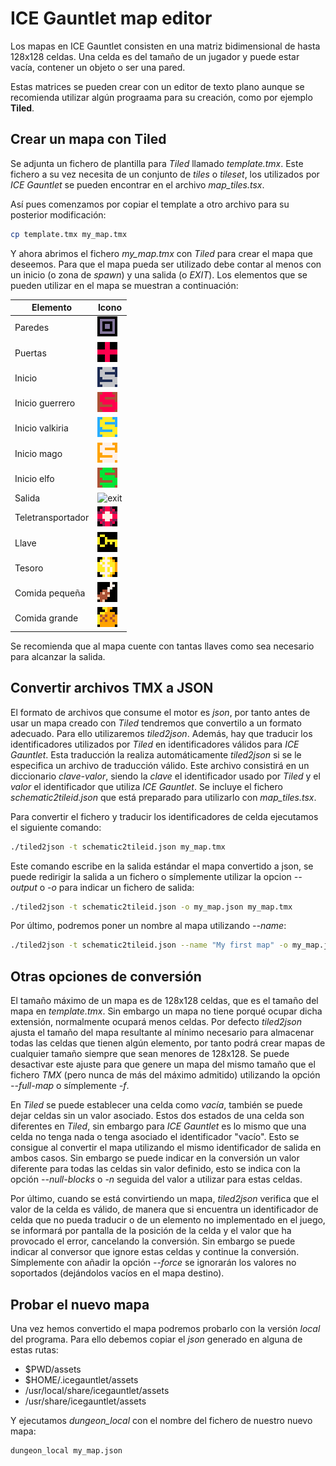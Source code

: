 # ICE Gauntlet map editor

Los mapas en ICE Gauntlet consisten en una matriz bidimensional de hasta 128x128 celdas. Una celda es del tamaño de un jugador y puede estar vacía, contener un objeto o ser una pared.

Estas matrices se pueden crear con un editor de texto plano aunque se recomienda utilizar algún prograama para su creación, como por ejemplo **Tiled**.

## Crear un mapa con Tiled

Se adjunta un fichero de plantilla para *Tiled* llamado *template.tmx*. Este fichero a su vez necesita de un conjunto de *tiles* o *tileset*, los utilizados por *ICE Gauntlet* se pueden encontrar en el archivo *map_tiles.tsx*.

Así pues comenzamos por copiar el template a otro archivo para su posterior modificación:
```sh
cp template.tmx my_map.tmx
```

Y ahora abrimos el fichero *my_map.tmx* con *Tiled* para crear el mapa que deseemos. Para que el mapa pueda ser utilizado debe contar al menos con un inicio (o zona de *spawn*) y una salida (o *EXIT*). Los elementos que se pueden utilizar en el mapa se muestran a continuación:

|Elemento|Icono|
|--------|-----|
|Paredes|![walls](doc/walls.png)|
|Puertas|![doors](doc/doors.png)|
|Inicio|![spawn](doc/default_spawn.png)|
|Inicio guerrero|![warrior spawn](doc/warrior_spawn.png)|
|Inicio valkiria|![valkyrie spawn](doc/valkyrie_spawn.png)|
|Inicio mago|![wizard spawn](doc/wizard_spawn.png)|
|Inicio elfo|![elf spawn](doc/elf_spawn.png)|
|Salida|![exit](doc/exit)|
|Teletransportador|![teleport](doc/teleport.png)|
|Llave|![key](doc/key.png)|
|Tesoro|![treasure](doc/treasure.png)|
|Comida pequeña|![small food](doc/small_food.png)|
|Comida grande|![big food](doc/big_food.png)|

Se recomienda que al mapa cuente con tantas llaves como sea necesario para alcanzar la salida.

## Convertir archivos TMX a JSON

El formato de archivos que consume el motor es *json*, por tanto antes de usar un mapa creado con *Tiled* tendremos que convertilo a un formato adecuado. Para ello utilizaremos *tiled2json*. Además, hay que traducir los identificadores utilizados por *Tiled* en identificadores válidos para *ICE Gauntlet*. Esta traducción la realiza automáticamente *tiled2json* si se le especifica un archivo de traducción válido. Este archivo consistirá en un diccionario *clave-valor*, siendo la *clave* el identificador usado por *Tiled* y el *valor* el identificador que utiliza *ICE Gauntlet*. Se incluye el fichero *schematic2tileid.json* que está preparado para utilizarlo con *map_tiles.tsx*.

Para convertir el fichero y traducir los identificadores de celda ejecutamos el siguiente comando:

```sh
./tiled2json -t schematic2tileid.json my_map.tmx
```

Este comando escribe en la salida estándar el mapa convertido a json, se puede redirigir la salida a un fichero o símplemente utilizar la opcion *--output* o *-o* para indicar un fichero de salida:

```sh
./tiled2json -t schematic2tileid.json -o my_map.json my_map.tmx
```

Por último, podremos poner un nombre al mapa utilizando *--name*:

```sh
./tiled2json -t schematic2tileid.json --name "My first map" -o my_map.json my_map.tmx
```

## Otras opciones de conversión

El tamaño máximo de un mapa es de 128x128 celdas, que es el tamaño del mapa en *template.tmx*. Sin embargo un mapa no tiene porqué ocupar dicha extensión, normalmente ocupará menos celdas. Por defecto *tiled2json* ajusta el tamaño del mapa resultante al mínimo necesario para almacenar todas las celdas que tienen algún elemento, por tanto podrá crear mapas de cualquier tamaño siempre que sean menores de 128x128. Se puede desactivar este ajuste para que genere un mapa del mismo tamaño que el fichero *TMX* (pero nunca de más del máximo admitido) utilizando la opción *--full-map* o símplemente *-f*.

En *Tiled* se puede establecer una celda como *vacía*, también se puede dejar celdas sin un valor asociado. Estos dos estados de una celda son diferentes en *Tiled*, sin embargo para *ICE Gauntlet* es lo mismo que una celda no tenga nada o tenga asociado el identificador "vacío". Esto se consigue al convertir el mapa utilizando el mismo identificador de salida en ambos casos. Sin embargo se puede indicar en la conversión un valor diferente para todas las celdas sin valor definido, esto se indica con la opción *--null-blocks* o *-n* seguida del valor a utilizar para estas celdas.

Por último, cuando se está convirtiendo un mapa, *tiled2json* verifica que el valor de la celda es válido, de manera que si encuentra un identificador de celda que no pueda traducir o de un elemento no implementado en el juego, se informará por pantalla de la posición de la celda y el valor que ha provocado el error, cancelando la conversión. Sin embargo se puede indicar al conversor que ignore estas celdas y continue la conversión. Símplemente con añadir la opción *--force* se ignorarán los valores no soportados (dejándolos vacíos en el mapa destino).

## Probar el nuevo mapa

Una vez hemos convertido el mapa podremos probarlo con la versión *local* del programa. Para ello debemos copiar el *json* generado en alguna de estas rutas:
* $PWD/assets
* $HOME/.icegauntlet/assets
* /usr/local/share/icegauntlet/assets
* /usr/share/icegauntlet/assets

Y ejecutamos *dungeon_local* con el nombre del fichero de nuestro nuevo mapa:

```sh
dungeon_local my_map.json
```
